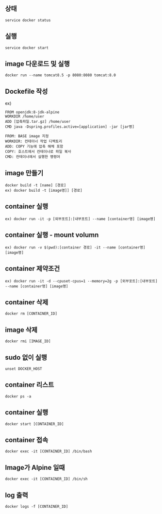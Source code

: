 ## 상태
    service docker status

## 실행
    service docker start

## image 다운로드 및 실행
    docker run --name tomcat8.5 -p 8080:8080 tomcat:8.0

## Dockefile 작성
ex)
```
FROM openjdk:8-jdk-alpine
WORKDIR /home/user
ADD [압축파일.tar.gz] /home/user
CMD java -Dspring.profiles.active=[application] -jar [jar명]
```
    FROM: BASE image 지정
    WORKDIR: 컨테이너 작업 디렉토리
    ADD: COPY 기능에 압축 해체 포함
    COPY: 호스트에서 컨테이너로 파일 복사
    CMD: 컨테이너에서 실행한 명령어

## image 만들기
    docker build -t [name] [경로]
    ex) docker build -t [image명]] [경로]

## container 실행
    ex) docker run -it -p [외부포트]:[내부포트] --name [container명] [image명]

## container 실행 - mount volumn
    ex) docker run -v $(pwd):[container 경로] -it --name [container명] [image명]    

## container 제약조건
    ex) docker run -it -d --cpuset-cpus=1 --memory=2g -p [외부포트]:[내부포트] --name [container명] [image명]

## container 삭제
    docker rm [CONTAINER_ID]

## image 삭제
    docker rmi [IMAGE_ID]

## sudo 없이 실행
    unset DOCKER_HOST

## container 리스트
    docker ps -a

## container 실행
    docker start [CONTAINER_ID]

## container 접속
    docker exec -it [CONTAINER_ID] /bin/bash
## Image가 Alpine 일때
    docker exec -it [CONTAINER_ID] /bin/sh

## log 출력
    docker logs -f [CONTAINER_ID]
                           